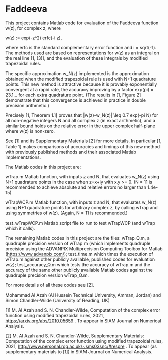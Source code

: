 # Faddeeva

This project contains Matlab code for evaluation of the Faddeeva function w(z), for complex z, where

w(z) := exp(-z^2) erfc(-i z),

where erfc is the standard complementary error function and i = sqrt(-1). The methods used are based on representations for w(z) as an integral on the real line [1, (3)], and the evaluation of these integrals by modified trapezoidal rules. 

The specific approximation w_N(z) implemented is the approximation obtained when the modified trapezoidal rule is used with N+1 quadrature points. This new method is attractive because it is provably exponentially convergent at a rapid rate, the accuracy improving by a factor exp(pi) = 23.1... for each extra quadrature point. (The results in [1, Figure 2] demonstrate that this convergence is achieved in practice in double precision arithmetic.)

Precisely [1, Theorem 1.1] proves that |w(z)-w_N(z)| \leq 0.7 exp(-pi N) for all non-negative integers N and all complex z (in exact arithmetic), and a similar bound holds on the relative error in the upper complex half-plane where w(z) is non-zero.

See [1] and its Supplementary Materials [2] for more details. In particular [1, Table 1] makes comparisons of accuracies and timings of this new method with previously published methods and their associated Matlab implementations. 

The Matlab codes in this project are:

wTrap.m         Matlab function, with inputs z and N, that evaluates w_N(z) using N+1 quadrature points in the case when z=x+iy with x,y >= 0. 
                (N = 11 is recommended to achieve absolute and relative errors no larger than 1.4e-15) 
                
wTrapWCP.m      Matlab function, with inputs z and N, that evaluates w_N(z) using N+1 quadrature points for arbitrary complex z, by calling wTrap and using symmetries of w(z).
                (Again, N = 11 is recommended.)
                
test_wTrapWCP.m Matlab script file to run to test wTrapWCP (and wTrap which it calls).

The remaining Matlab codes in this project are the files: wTrap_Q.m, a quadruple precision version of wTrap.m (which implements quadruple precision using the ADVANPIX Multiprecision Computing Toolbox for Matlab (https://www.advanpix.com/); test_time.m which times the execution of wTrap.m against other publicly available, published codes for evaluation w(z); test_accuracy_Q.m which tests the accuracy of wTrap.m and the accuracy of the same other publicly available Matlab codes against the quadruple precision version wTrap_Q.m.

For more details of all these codes see [2].

Mohammad Al Azah (Al Hussein Technical University, Amman, Jordan) and
Simon Chandler-Wilde (University of Reading, UK)

[1] M. Al Azah and S. N. Chandler-Wilde, Computation of the complex error function using modified trapezoidal rules, 2021, https://arxiv.org/abs/2010.05659 . To appear in SIAM Journal on Numerical Analysis.

[2] M. Al Azah and S. N. Chandler-Wilde, Supplementary Materials: Computation of the complex error function using modified trapezoidal rules, 2021, http://www.personal.rdg.ac.uk/~sms03snc/#respre . To appear (as supplementary materials to [1]) in SIAM Journal on Numerical Analysis.

